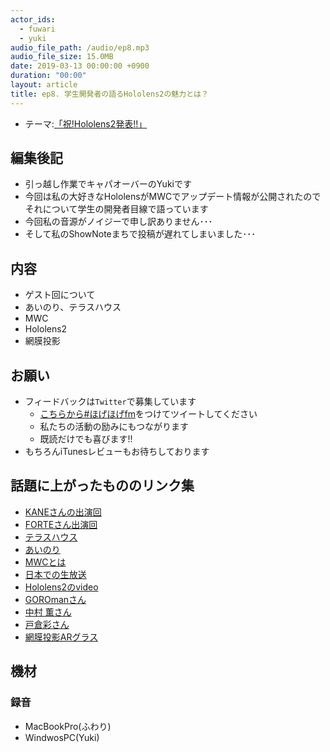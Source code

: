 ```yaml
---
actor_ids:
  - fuwari
  - yuki
audio_file_path: /audio/ep8.mp3
audio_file_size: 15.0MB
date: 2019-03-13 00:00:00 +0900
duration: "00:00"
layout: article
title: ep8. 学生開発者の語るHololens2の魅力とは？
---
```

- テーマ:[「祝!Hololens2発表!!」]()
 
## 編集後記
- 引っ越し作業でキャパオーバーのYukiです
- 今回は私の大好きなHololensがMWCでアップデート情報が公開されたのでそれについて学生の開発者目線で語っています
- 今回私の音源がノイジーで申し訳ありません･･･
- そして私のShowNoteまちで投稿が遅れてしまいました･･･

## 内容
- ゲスト回について
- あいのり、テラスハウス
- MWC
- Hololens2
- 網膜投影

## お願い
- フィードバックは`Twitter`で募集しています
   - [こちらから#ほげほげfm](https://twitter.com/search?f=tweets&q=%23%E3%81%BB%E3%81%92%E3%81%BB%E3%81%92fm&src=typd)をつけてツイートしてください
   - 私たちの活動の励みにもつながります
   - 既読だけでも喜びます!!
- もちろんiTunesレビューもお待ちしております


## 話題に上がったもののリンク集
- [KANEさんの出演回](https://shiganai.org/ep/sp38a-higuyume)
- [FORTEさん出演回](https://shiganai.org/ep/sp51a-forte)
- [テラスハウス](http://www.terrace-house.jp/openingnewdoors/)
- [あいのり](https://www.ai-nori.net/)
- [MWCとは](https://ja.wikipedia.org/wiki/%E3%83%A2%E3%83%90%E3%82%A4%E3%83%AB%E3%83%AF%E3%83%BC%E3%83%AB%E3%83%89%E3%82%B3%E3%83%B3%E3%82%B0%E3%83%AC%E3%82%B9)
- [日本での生放送](https://www.youtube.com/watch?v=mxF9B26cOys&t=28s)
- [Hololens2のvideo](https://www.youtube.com/watch?v=uIHPPtPBgHk)
- [GOROmanさん](https://twitter.com/GOROman?ref_src=twsrc%5Egoogle%7Ctwcamp%5Eserp%7Ctwgr%5Eauthor)
- [中村 薫さん](https://twitter.com/kaorun55)
- [戸倉彩さん](https://twitter.com/ayatokura?ref_src=twsrc%5Egoogle%7Ctwcamp%5Eserp%7Ctwgr%5Eauthor)
- [網膜投影ARグラス](https://www.moguravr.com/retissa-display-ar/)

## 機材  
### 録音
- MacBookPro(ふわり)
- WindwosPC(Yuki)
